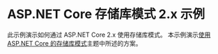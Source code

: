 # <a name="aspnet-core-repository-pattern-2x-sample"></a>ASP.NET Core 存储库模式 2.x 示例

此示例演示如何通过 ASP.NET Core 2.x 使用存储库模式。 本示例演示[使用 ASP.NET Core 的存储库模式](https://docs.microsoft.com/aspnet/core/fundamentals/repository-pattern)主题中所述的方案。

